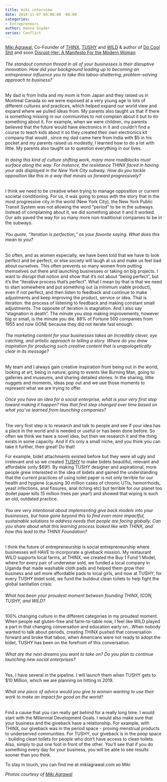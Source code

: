```yaml
---
title: miki interview
date: 2018-11-07 04:00:00 -08:00
categories:
- Entrepreneurs
author: Hanna Snyder
series: Conflict
---
```


[Miki Agrawal](https://www.mikiagrawal.com/), Co-Founder of [THINX](https://www.shethinx.com/), [TUSHY](https://hellotushy.com/?utm_expid=.qUBTCqfDQ06WDHKSiEv3lA.0&utm_referrer=) and [WILD](http://www.eatdrinkwild.com/) & author of [Do Cool Shit](https://www.amazon.com/Do-Cool-Sh-Business-Happily/dp/0062366858/ref=sr_1_1?ie=UTF8&qid=1540848166&sr=8-1&keywords=do+cool+shit+book) and soon [Disrupt-Her: A Manifesto For the Modern Woman](https://www.amazon.com/Disrupt-Her-Manifesto-Modern-Miki-Agrawal/dp/1401955568/ref=sr_1_fkmr0_1?ie=UTF8&qid=1540848181&sr=8-1-fkmr0&keywords=disrupt-her+book) 

###### The standout common thread in all of your businesses is their disruptive innovation. How did your background leading up to becoming an entrepreneur influence you to take this taboo-shattering, problem-solving approach to business?

My dad is from India and my mom is from Japan and they raised us in Montreal Canada so we were exposed at a very young age to lots of different cultures and practices, which helped expand our world view and expand where we pulled ideas from. My parents also taught us that if there is something missing in our communities to not complain about it but to do something about it. For example, when we were children, my parents believed that the future would have electronics in it and couldn’t find a course to teach kids about it so they created their own electronics kit company that would , since my dad came here from India with $5 in his pocket and my parents raised us modestly, I learned how to do a lot with little. My parents also taught us to question everything in our lives. 

###### In doing this kind of culture shifting work, many more roadblocks must surface along the way. For instance, the resistance THINX faced in having your ads displayed in the New York City subway. How do you tackle opposition like this in a way that moves us forward progressively?

I think we need to be creative when trying to manage opposition or current societal conditioning. For us, it was going to press with the story that in the most progressive city in the world (New York City), the New York Public Transit System was not allowing the word “period” to be in the subways. Instead of complaining about it, we did something about it and it worked. Our ads paved the way for so many more non-traditional companies to be in the subways. 

###### You quote, “Iteration is perfection,” as your favorite saying. What does this mean to you?

So often, and as women especially, we have been told that we have to look perfect and be perfect, or else society will laugh at us and make us feel bad about ourselves. This often prevents so many women from putting themselves out there and launching businesses or taking on big projects. I want to disrupt that notion and show that it’s not about “being perfect”, but it’s the “iterative process that’s perfect”. What I mean by that is that we need to start somewhere and put something out (a minimum viable product), even if not perfect, and then listen to feedback and continue to make adjustments and keep improving the product, service or idea. That is iteration: the process of listening to feedback and making constant small adjustments. The opposite of iteration is stagnation. And I also say “stagnation is death”. The minute you stop making improvements, however big or small, is the minute you die. 88% of Fortune 500 companies from 1955 and now GONE because they did not iterate fast enough. 

###### The marketing content for your businesses takes an incredibly clever, eye catching, and artistic approach to telling a story. Where do you draw inspiration for producing such creative content that is unapologetically clear in its message?

My team and I always gain creative inspiration from being out in the world, looking at art, being in nature, going to events like Burning Man, going to galleries and museums, and sharing detailed stories. In the sharing, little nuggets and moments, ideas pop out and we use those moments to represent what we are trying to offer. 

###### Once you have an idea for a social enterprise, what is your very first step toward making it happen? Has that first step changed over time based on what you’ve learned from launching companies?

The very first step is to research and talk to people and see if your idea has a place in the world and is needed or useful or has been done before. So often we think we have a novel idea, but then we research it and the thing exists in some capacity. And if it’s only a small niche, and you think you can take it further, then great! Do that! 

For example, bidet attachments existed before but they were all ugly and irrelevant and so we created [TUSHY](https://hellotushy.com/) to make bidets beautiful, relevant and affordable (only $69!). By making TUSHY designer and aspirational, more people grew interested in the idea of bidets and gained the understanding that the current practices of using toilet paper is not only terrible for our health and hygiene (causing 30 million cases of chronic UTIs, hemorrhoids, yeast infections, anal fissures, anal itching etc) but terrible for our planet too (toilet paper kills 15 million trees per year!) and showed that wiping is such an old, outdated practice. 

###### You are very intentional about implementing give back models into your businesses, but have gone beyond this to find even more impactful, sustainable solutions to address needs that people are facing globally. Can you share about what this learning process looked like with THINX, and how this lead to the THINX Foundation?

I think the future of entrepreneurship is social entrepreneurship where businesses will HAVE to incorporate a giveback mission. My restaurant WILD supports local farms, at THINX, we created the Buy 1 Fund 1 Model, where for every pair of underwear sold, we funded a local company in Uganda that made washable cloth pads and helped them grow their business and sell more affordable pads to local girls, and now at TUSHY, for every TUSHY bidet sold, we fund the buildout clean toilets to help fight the global sanitation crisis. 

###### What has been your proudest moment between founding THINX, ICON, TUSHY, and WILD? 

100% changing culture in the different categories in my proudest moment. When people eat gluten-free and farm-to-table now, I feel like WILD played a part in that changing conversation and education early on...When nobody wanted to talk about periods, creating THINX pushed that conversation forward and broke that taboo, when Americans were not ready to adopt the bidet, TUSHY has been on the forefront of this conversation. 

###### What are the next dreams you want to take on? Do you plan to continue launching new social enterprises?

Yes, I have several in the pipeline. I will launch them when TUSHY gets to $10 Million, which we are planning on hitting in 2019. 

###### What one piece of advice would you give to women wanting to use their work to make an impact for good on the world? 

Find a cause that you can really get behind for a really long time. I would start with the Millennial Development Goals. I would also make sure that your business and the giveback have a relationship. For example, with THINX, our giveback was in the period space -  proving menstrual products to underserved communities. For TUSHY, our giveback is in the poop space - building clean toilets for people who don’t have access to clean toilets. 
Also, simply to put one foot in front of the other. You’ll see that if you do something every day for your business, you will be able to see results sooner than you think. 

To stay in touch, you can find me at mikiagrawal.com xo Miki 

_Photos courtesy of [Miki Agrawal](https://www.mikiagrawal.com/)_